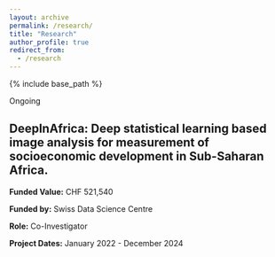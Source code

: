 ```yaml
---
layout: archive
permalink: /research/
title: "Research"
author_profile: true
redirect_from: 
  - /research
---
```


{% include base_path %}


Ongoing 

DeepInAfrica: Deep statistical learning based image analysis for measurement of socioeconomic development in Sub-Saharan Africa.
---

**Funded Value:** CHF 521,540

**Funded by:** Swiss Data Science Centre

**Role:** Co-Investigator

**Project Dates:** January 2022 - December 2024
